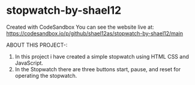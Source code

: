 # stopwatch-by-shael12
Created with CodeSandbox
You can see the website live at: https://codesandbox.io/p/github/shael12as/stopwatch-by-shael12/main

ABOUT THIS PROJECT-:

1. In this project i have created a simple stopwatch using HTML CSS and JavaScript.
2. In the Stopwatch there are three buttons start, pause, and reset for operating the stopwatch.
